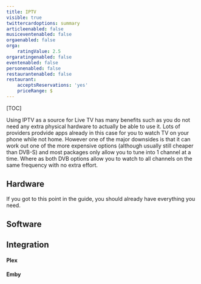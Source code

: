 ```yaml
---
title: IPTV
visible: true
twittercardoptions: summary
articleenabled: false
musiceventenabled: false
orgaenabled: false
orga:
    ratingValue: 2.5
orgaratingenabled: false
eventenabled: false
personenabled: false
restaurantenabled: false
restaurant:
    acceptsReservations: 'yes'
    priceRange: $
---
```


[TOC]

Using IPTV as a source for Live TV has many benefits such as you do not need any extra physical hardware to actually be able to use it. Lots of providers prodvide apps already in this case for you to watch TV on your phone while not home. However one of the major downsides is that it can work out one of the more expensive options (although usually still cheaper than DVB-S) and most packages only allow you to tune into 1 channel at a time. Where as both DVB options allow you to watch to all channels on the same frequency with no extra effort.

## Hardware

If you got to this point in the guide, you should already have everything you need.

## Software

## Integration

#### Plex

#### Emby